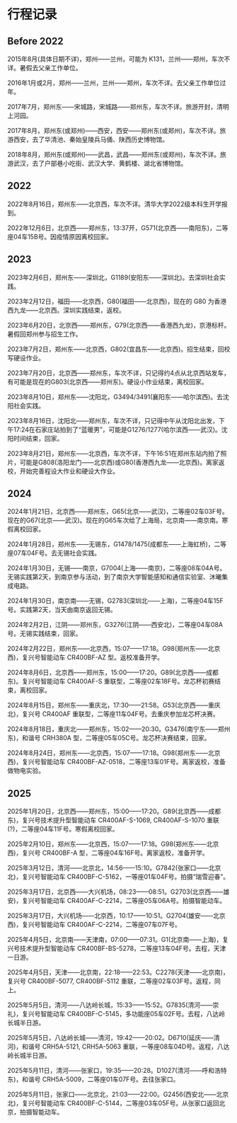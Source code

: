 # 行程记录

## Before 2022

2015年8月(具体日期不详)，郑州——兰州，可能为 K131，兰州——郑州，车次不详。暑假去父亲工作单位。

2016年1月或2月，郑州——兰州，兰州——郑州，车次不详。去父亲工作单位过年。

2017年7月，郑州东——宋城路，宋城路——郑州东，车次不详。旅游开封，清明上河园。

2017年8月，郑州东(或郑州)——西安，西安——郑州东(或郑州)，车次不详。旅游西安，去了华清池、秦始皇陵兵马俑、陕西历史博物馆。

2018年8月，郑州东(或郑州)——武昌，武昌——郑州东(或郑州)，车次不详。旅游武汉，去了户部巷小吃街、武汉大学、黄鹤楼、湖北省博物馆。

## 2022

2022年8月16日，郑州东——北京西，车次不详。清华大学2022级本科生开学报到。

2022年12月6日，北京西——郑州东，13:37开，G571(北京西——南阳东)，二等座04车15B号。因疫情原因离校回家。

## 2023

2023年2月6日，郑州东——深圳北，G1189(安阳东——深圳北)。去深圳社会实践。

2023年2月12日，福田——北京西，G80(福田——北京西)，现在的 G80 为香港西九龙——北京西。深圳实践结束，返校。

2023年6月20日，北京西——郑州东，G79(北京西——香港西九龙)，京港标杆。暑假回郑州参与招生工作。

2023年7月2日，郑州东——北京西，G802(宜昌东——北京西)。招生结束，回校写硬设作业。

2023年7月20日，北京西——郑州东，车次不详，只记得约4点从北京西站发车，有可能是现在的G803(北京西——郑州东)。硬设小作业结束，离校回家。

2023年8月10日，郑州东——沈阳北，G3494/3491(襄阳东——哈尔滨西)。去沈阳社会实践。

2023年8月16日，沈阳北——郑州东，车次不详，只记得中午从沈阳北出发，下午17:24在石家庄站拍到了“蓝暖男”，可能是G1276/1277(哈尔滨西——武汉)。沈阳时间结束，回家。

2023年8月21日，郑州东——北京西，车次不详，下午16:51在郑州东站内拍了照片，可能是G808(洛阳龙门——北京西)或G80(香港西九龙——北京西)。离家返校，开始完善程设大作业和硬设大作业。

## 2024

2024年1月21日，北京西——郑州东，G65(北京——武汉)，二等座02车03F号。现在的G67(北京——武汉)。现在的G65车次给了上海局，北京南——南京南。寒假离校回家。

2024年1月28日，郑州东——无锡东，G1478/1475(成都东——上海虹桥)，二等座07车04F号。去无锡社会实践。

2024年1月30日，无锡——南京，G7004(上海——南京)，二等座08车04A号。无锡实践第2天，到南京参与活动，到了南京大学智能感知和通信实验室、沐曦集成电路。

2024年1月30日，南京南——无锡，G2783(深圳北——上海)，二等座04车15F号。实践第2天，当天由南京返回无锡。

2024年2月2日，江阴——郑州东，G3276(江阴——西安北)，二等座04车08A号。无锡实践结束，回家。

2024年2月22日，郑州东——北京西，15:07——17:18。G98(郑州东——北京西)，复兴号智能动车 CR400BF-AZ 型。返校准备开学。

2024年8月6日，北京西——郑州东，15:00——17:20。G89(北京西——成都东)。复兴号智能动车 CR400AF-S 重联型，二等座02车18F号。龙芯杯初赛结束，离校回家。

2024年8月15日，郑州东——重庆北，17:30——21:58。G53(北京西——重庆北)，复兴号 CR400AF 重联型，二等座11车04F号。去重庆参加龙芯杯决赛。

2024年8月18日，重庆北——郑州东，15:02——20:30。G3476(南宁东——郑州东)，和谐号 CRH380A 型，二等座05车05C号。龙芯杯决赛结束，回家。

2024年8月24日，郑州东——北京西，15:07——17:18。G98(郑州东——北京西)，复兴号智能动车 CR400BF-AZ-0518，二等座13车01F号。离家返校，准备做物电实验。

## 2025

2025年1月20日，北京西——郑州东，15:00——17:20。G89(北京西——成都东)，复兴号技术提升型智能动车 CR400AF-S-1069, CR400AF-S-1070 重联(?)，二等座04车11F号。寒假离校回家。

2025年2月10日，郑州东——北京西，15:07——17:18。G98(郑州东——北京西)，复兴号 CR400BF-A 型，二等座04车16F号。离家返校，准备开学。

2025年3月12日，清河——北京北，14:56——15:10。G7842(张家口——北京北)，复兴号智能动车 CR400BF-C-5162，一等座01车04F号。拍摄“瑞雪迎春”。

2025年3月17日，北京西——大兴机场，08:23——08:51。G2703(北京西——雄安)，复兴号智能动车 CR400AF-C-2214，二等座05车06A号。拍摄智能动车。

2025年3月17日，大兴机场——北京西，10:17——10:51。G2704(雄安——北京西)，复兴号智能动车 CR400AF-C-2214，二等座07车07F号。

2025年4月5日，北京南——天津南，07:00——07:31。G1(北京南——上海)，复兴号技术提升型智能动车 CR400BF-BS-5278，二等座13车04F号。去程，天津一日游。

2025年4月5日，天津——北京南，22:18——22:53。C2278(天津——北京南)，复兴号 CR400BF-5077, CR400BF-5112 重联，二等座02车03F号。返程，同上。

2025年5月5日，清河——八达岭长城，15:33——15:52。G7835(清河——崇礼)，复兴号智能动车 CR400BF-C-5145，多功能座05车02F号。去程，八达岭长城半日游。

2025年5月5日，八达岭长城——清河，19:42——20:02。D6710(延庆——清河)，和谐号 CRH5A-5121, CRH5A-5063 重联，一等座08车04D号。返程，八达岭长城半日游。

2025年5月11日，清河——张家口，19:35——20:28。D1027(清河——呼和浩特东)，和谐号 CRH5A-5009，二等座01车07F号。去往张家口。

2025年5月11日，张家口——北京北，21:03——22:00。G2456(西安北——北京北)，复兴号智能动车 CR400BF-C-5144，二等座03车05F号。从张家口返回北京，拍摄智能动车。

